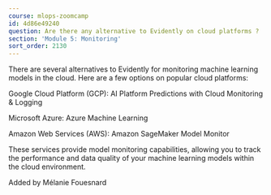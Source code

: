 ```yaml
---
course: mlops-zoomcamp
id: 4d86e49240
question: Are there any alternative to Evidently on cloud platforms ?
section: 'Module 5: Monitoring'
sort_order: 2130
---
```


There are several alternatives to Evidently for monitoring machine learning models in the cloud. Here are a few options on popular cloud platforms:

Google Cloud Platform (GCP): AI Platform Predictions with Cloud Monitoring & Logging

Microsoft Azure: Azure Machine Learning

Amazon Web Services (AWS): Amazon SageMaker Model Monitor

These services provide model monitoring capabilities, allowing you to track the performance and data quality of your machine learning models within the cloud environment.

Added by Mélanie Fouesnard

